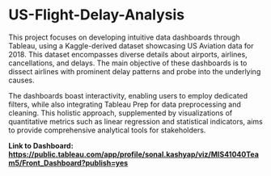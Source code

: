 # US-Flight-Delay-Analysis
This project focuses on developing intuitive data dashboards through Tableau, using a Kaggle-derived dataset showcasing US Aviation data for 2018. This dataset encompasses diverse details about airports, airlines, cancellations, and delays. The main objective of these dashboards is to dissect airlines with prominent delay patterns and probe into the underlying causes. 

The dashboards boast interactivity, enabling users to employ dedicated filters, while also integrating Tableau Prep for data preprocessing and cleaning. This holistic approach, supplemented by visualizations of quantitative metrics such as linear regression and statistical indicators, aims to provide comprehensive analytical tools for stakeholders.

**Link to Dashboard: https://public.tableau.com/app/profile/sonal.kashyap/viz/MIS41040Team5/Front_Dashboard?publish=yes**
